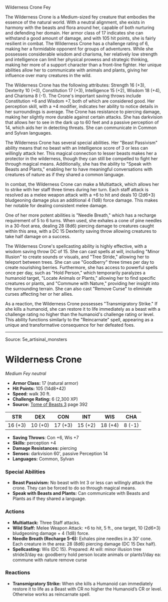 <MonsterName/>Wilderness Crone</MonsterName>
<CreatureType/>Fey</CreatureType>

<summary>The Wilderness Crone is a Medium-sized fey creature that embodies the essence of the natural world. With a neutral alignment, she exists in harmony with the beasts and flora around her, capable of both nurturing and defending her domain. Her armor class of 17 indicates she can withstand a good amount of damage, and with 105 hit points, she is fairly resilient in combat. The Wilderness Crone has a challenge rating of 6, making her a formidable opponent for groups of adventurers. While she possesses considerable wisdom and charisma, her relatively low strength and intelligence can limit her physical prowess and strategic thinking, making her more of a support character than a front-line fighter. Her unique abilities allow her to communicate with animals and plants, giving her influence over many creatures in the wild.</summary>

<detail>

The Wilderness Crone has the following attributes: Strength 16 (+3), Dexterity 10 (+0), Constitution 17 (+3), Intelligence 15 (+2), Wisdom 18 (+4), and Charisma 8 (-1). The Crone's important saving throws include Constitution +6 and Wisdom +7, both of which are considered good. Her perception skill, with a +4 modifier, indicates her ability to notice details in her surroundings is average. The Crone has resistance to piercing damage, making her slightly more durable against certain attacks. She has darkvision that allows her to see in the dark up to 60 feet and a passive perception of 14, which aids her in detecting threats. She can communicate in Common and Sylvan languages.

The Wilderness Crone has several special abilities. Her "Beast Passivism" ability means that no beast with an Intelligence score of 3 or less can willingly attack her. This magical connection to lesser beasts makes her a protector in the wilderness, though they can still be compelled to fight her through magical means. Additionally, she has the ability to "Speak with Beasts and Plants," enabling her to have meaningful conversations with creatures of nature as if they shared a common language.

In combat, the Wilderness Crone can make a Multiattack, which allows her to strike with her staff three times during her turn. Each staff attack is resolved as a melee weapon attack with a +6 to hit and deals 10 (2d6+3) bludgeoning damage plus an additional 4 (1d8) force damage. This makes her notable for dealing consistent melee damage.

One of her more potent abilities is "Needle Breath," which has a recharge requirement of 5 to 6 turns. When used, she exhales a cone of pine needles in a 30-foot area, dealing 28 (8d6) piercing damage to creatures caught within this area, with a DC 15 Dexterity saving throw allowing creatures to take half damage on a success.

The Wilderness Crone's spellcasting ability is highly effective, with a wisdom saving throw DC of 15. She can cast spells at will, including "Minor Illusion" to create sounds or visuals, and "Tree Stride," allowing her to teleport between trees. She can use "Goodberry" three times per day to create nourishing berries. Furthermore, she has access to powerful spells once per day, such as "Hold Person," which temporarily paralyzes a humanoid target, "Locate Animals or Plants," allowing her to find specific creatures or plants, and "Commune with Nature," providing her insight into the surrounding terrain. She can also cast "Remove Curse" to eliminate curses affecting her or her allies.

As a reaction, the Wilderness Crone possesses "Transmigratory Strike." If she kills a humanoid, she can restore it to life immediately as a beast with a challenge rating no higher than the humanoid's challenge rating or level. This ability functions similarly to the "Reincarnate" spell, appearing as a unique and transformative consequence for her defeated foes.</detail>



---

Source: 5e_artisinal_monsters

# Wilderness Crone

*Medium* *Fey* *neutral*

- **Armor Class:** 17 (natural armor)
- **Hit Points:** 105 (14d8+42)
- **Speed:** walk 30 ft.
- **Challenge Rating:** 6 (2,300 XP)
- **Source:** [Tome of Beasts 3](https://koboldpress.com/kpstore/product/tome-of-beasts-3-for-5th-edition/) page 392

| STR | DEX | CON | INT | WIS | CHA |
| --- | --- | --- | --- | --- | --- |
| 16 (+3) | 10 (+0) | 17 (+3) | 15 (+2) | 18 (+4) | 8 (-1) |

- **Saving Throws**: Con +6, Wis +7
- **Skills:** perception +4
- **Damage Resistances:** piercing
- **Senses:** darkvision 60', passive Perception 14
- **Languages:** Common, Sylvan

### Special Abilities

- **Beast Passivism:** No beast with Int 3 or less can willingly attack the crone. They can be forced to do so through magical means.
- **Speak with Beasts and Plants:** Can communicate with Beasts and Plants as if they shared a language.

### Actions

- **Multiattack:** Three Staff attacks.
- **Wild Staff:** Melee Weapon Attack: +6 to hit, 5 ft., one target, 10 (2d6+3) bludgeoning damage + 4 (1d8) force.
- **Needle Breath (Recharge 5–6):** Exhales pine needles in a 30' cone. Each creature in the area: 28 (8d6) piercing damage (DC 15 Dex half).
- **Spellcasting:** Wis (DC 15). Prepared: At will: minor illusion tree stride3/day ea: goodberry hold person locate animals or plants1/day ea: commune with nature remove curse

### Reactions

- **Transmigratory Strike:** When she kills a Humanoid can immediately restore it to life as a Beast with CR no higher the Humanoid’s CR or level. Otherwise works as reincarnate spell.




